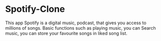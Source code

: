 # Spotify-Clone
This app Spotify is a digital music, podcast,  that gives you access to millions of songs. Basic functions such as playing music, you can Search music, you can store your favourite songs in liked song list.
